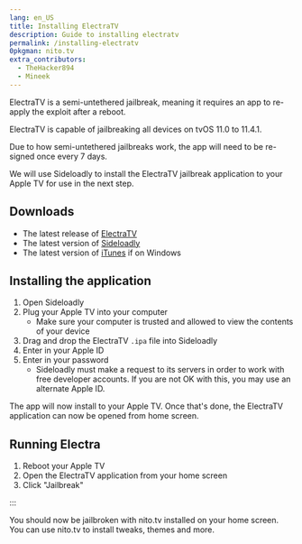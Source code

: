 ```yaml
---
lang: en_US
title: Installing ElectraTV
description: Guide to installing electratv
permalink: /installing-electratv
0pkgman: nito.tv
extra_contributors:
  - TheHacker894
  - Mineek
---
```


ElectraTV is a <router-link to="/types-of-jailbreak/#semi-untethered-jailbreaks">semi-untethered jailbreak</router-link>, meaning it requires an app to re-apply the exploit after a reboot.

ElectraTV is capable of jailbreaking all devices on tvOS 11.0 to 11.4.1.

Due to how semi-untethered jailbreaks work, the app will need to be <router-link to="/resigning-apps">re-signed</router-link> once every 7 days.

We will use Sideloadly to install the ElectraTV jailbreak application to your Apple TV for use in the next step.

## Downloads


- The latest release of [ElectraTV](https://coolstar.org/electra/)
- The latest version of [Sideloadly](https://sideloadly.io/)
- The latest version of [iTunes](https://www.apple.com/itunes/download/win32) if on Windows

## Installing the application

1. Open Sideloadly
1. Plug your Apple TV into your computer
    - Make sure your computer is trusted and allowed to view the contents of your device
1. Drag and drop the ElectraTV `.ipa` file into Sideloadly
1. Enter in your Apple ID
1. Enter in your password
    - Sideloadly must make a request to its servers in order to work with free developer accounts. If you are not OK with this, you may use an alternate Apple ID.

The app will now install to your Apple TV. Once that's done, the ElectraTV application can now be opened from home screen.


## Running Electra

1. Reboot your Apple TV
1. Open the ElectraTV application from your home screen
1. Click "Jailbreak"

:::

You should now be jailbroken with nito.tv installed on your home screen. You can use nito.tv to install <router-link to="/faq/#what-are-tweaks">tweaks</router-link>, themes and more.
